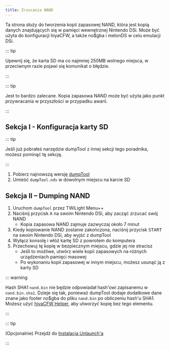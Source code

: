 ```yaml
---
title: Zrzucanie NAND
---
```


Ta strona służy do tworzenia kopii zapasowej NAND, która jest kopią danych znajdujących się w pamięci wewnętrznej Nintendo DSi. Może być użyta do konfiguracji hiyaCFW, a także no$gba i melonDS w celu emulacji DSi.

::: tip

Upewnij się, że karta SD ma co najmniej 250MB wolnego miejsca, w przeciwnym razie pojawi się komunikat o błędzie.

:::

::: tip

Jest to bardzo zalecane. Kopia zapasowa NAND może być użyta jako punkt przywracania w przyszłości w przypadku awarii.

:::

## Sekcja I - Konfiguracja karty SD

::: tip

Jeśli już pobrałeś narzędzie dumpTool z innej sekcji tego poradnika, możesz pominąć tę sekcję.

:::

1. Pobierz najnowszą wersję [dumpTool](https://github.com/zoogie/dumpTool/releases/latest/download/dumpTool.nds)
1. Umieść `dumpTool.nds` w dowolnym miejscu na karcie SD


## Sekcja II – Dumping NAND

1. Uruchom `dumpTool` przez TWiLight Menu++
1. Naciśnij przycisk <kbd class="face">A</kbd> na swoim Nintendo DSi, aby zacząć zrzucać swój NAND
   - Kopia zapasowa NAND zajmuje zazwyczaj około 7 minut
1. Kiedy kopiowanie NAND zostanie zakończona, naciśnij przycisk <kbd>START</kbd> na swoim Nintendo DSi, aby wyjść z dumpTool
1. Wyłącz konsolę i włóż kartę SD z powrotem do komputera
1. Przechowuj tę kopię w bezpiecznym miejscu, gdzie jej nie stracisz
   - Jeśli to możliwe, utwórz wiele kopii zapasowych na różnych urządzeniach pamięci masowej
   - Po wykonaniu kopii zapasowej w innym miejscu, możesz usunąć ją z karty SD

::: warning

Hash SHA1 `nand.bin` nie będzie odpowiadał hash'owi zapisanemu w `nand.bin.sha1`. Dzieje się tak, ponieważ dumpTool dodaje dodatkowe dane znane jako footer no$gba do pliku `nand.bin` po obliczeniu hash'u SHA1. Możesz użyć [hiyaCFW Helper](https://github.com/mondul/HiyaCFW-Helper/releases), aby utworzyć kopię bez tego elementu.

:::

::: tip

(Opcjonalnie) Przejdź do [Instalacja Unlaunch'a](installing-unlaunch.html)

:::
